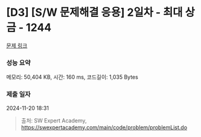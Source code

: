 # [D3] [S/W 문제해결 응용] 2일차 - 최대 상금 - 1244 

[문제 링크](https://swexpertacademy.com/main/code/problem/problemDetail.do?contestProbId=AV15Khn6AN0CFAYD) 

### 성능 요약

메모리: 50,404 KB, 시간: 160 ms, 코드길이: 1,035 Bytes

### 제출 일자

2024-11-20 18:31



> 출처: SW Expert Academy, https://swexpertacademy.com/main/code/problem/problemList.do